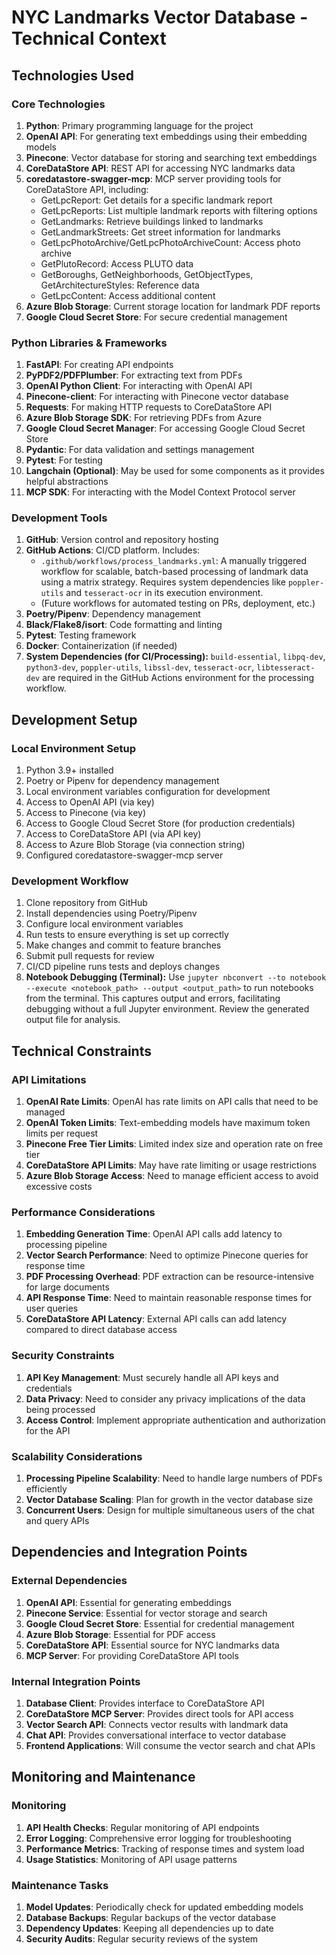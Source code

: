 # NYC Landmarks Vector Database - Technical Context

## Technologies Used

### Core Technologies
1. **Python**: Primary programming language for the project
2. **OpenAI API**: For generating text embeddings using their embedding models
3. **Pinecone**: Vector database for storing and searching text embeddings
4. **CoreDataStore API**: REST API for accessing NYC landmarks data
5. **coredatastore-swagger-mcp**: MCP server providing tools for CoreDataStore API, including:
   - GetLpcReport: Get details for a specific landmark report
   - GetLpcReports: List multiple landmark reports with filtering options
   - GetLandmarks: Retrieve buildings linked to landmarks
   - GetLandmarkStreets: Get street information for landmarks
   - GetLpcPhotoArchive/GetLpcPhotoArchiveCount: Access photo archive
   - GetPlutoRecord: Access PLUTO data
   - GetBoroughs, GetNeighborhoods, GetObjectTypes, GetArchitectureStyles: Reference data
   - GetLpcContent: Access additional content
6. **Azure Blob Storage**: Current storage location for landmark PDF reports
7. **Google Cloud Secret Store**: For secure credential management

### Python Libraries & Frameworks
1. **FastAPI**: For creating API endpoints
2. **PyPDF2/PDFPlumber**: For extracting text from PDFs
3. **OpenAI Python Client**: For interacting with OpenAI API
4. **Pinecone-client**: For interacting with Pinecone vector database
5. **Requests**: For making HTTP requests to CoreDataStore API
6. **Azure Blob Storage SDK**: For retrieving PDFs from Azure
7. **Google Cloud Secret Manager**: For accessing Google Cloud Secret Store
8. **Pydantic**: For data validation and settings management
9. **Pytest**: For testing
10. **Langchain (Optional)**: May be used for some components as it provides helpful abstractions
11. **MCP SDK**: For interacting with the Model Context Protocol server

### Development Tools
1. **GitHub**: Version control and repository hosting
2. **GitHub Actions**: CI/CD platform. Includes:
    - `.github/workflows/process_landmarks.yml`: A manually triggered workflow for scalable, batch-based processing of landmark data using a matrix strategy. Requires system dependencies like `poppler-utils` and `tesseract-ocr` in its execution environment.
    - (Future workflows for automated testing on PRs, deployment, etc.)
3. **Poetry/Pipenv**: Dependency management
4. **Black/Flake8/isort**: Code formatting and linting
5. **Pytest**: Testing framework
6. **Docker**: Containerization (if needed)
7. **System Dependencies (for CI/Processing):** `build-essential`, `libpq-dev`, `python3-dev`, `poppler-utils`, `libssl-dev`, `tesseract-ocr`, `libtesseract-dev` are required in the GitHub Actions environment for the processing workflow.

## Development Setup

### Local Environment Setup
1. Python 3.9+ installed
2. Poetry or Pipenv for dependency management
3. Local environment variables configuration for development
4. Access to OpenAI API (via key)
5. Access to Pinecone (via key)
6. Access to Google Cloud Secret Store (for production credentials)
7. Access to CoreDataStore API (via API key)
8. Access to Azure Blob Storage (via connection string)
9. Configured coredatastore-swagger-mcp server

### Development Workflow
1. Clone repository from GitHub
2. Install dependencies using Poetry/Pipenv
3. Configure local environment variables
4. Run tests to ensure everything is set up correctly
5. Make changes and commit to feature branches
6. Submit pull requests for review
7. CI/CD pipeline runs tests and deploys changes
8. **Notebook Debugging (Terminal):** Use `jupyter nbconvert --to notebook --execute <notebook_path> --output <output_path>` to run notebooks from the terminal. This captures output and errors, facilitating debugging without a full Jupyter environment. Review the generated output file for analysis.

## Technical Constraints

### API Limitations
1. **OpenAI Rate Limits**: OpenAI has rate limits on API calls that need to be managed
2. **OpenAI Token Limits**: Text-embedding models have maximum token limits per request
3. **Pinecone Free Tier Limits**: Limited index size and operation rate on free tier
4. **CoreDataStore API Limits**: May have rate limiting or usage restrictions
5. **Azure Blob Storage Access**: Need to manage efficient access to avoid excessive costs

### Performance Considerations
1. **Embedding Generation Time**: OpenAI API calls add latency to processing pipeline
2. **Vector Search Performance**: Need to optimize Pinecone queries for response time
3. **PDF Processing Overhead**: PDF extraction can be resource-intensive for large documents
4. **API Response Time**: Need to maintain reasonable response times for user queries
5. **CoreDataStore API Latency**: External API calls can add latency compared to direct database access

### Security Constraints
1. **API Key Management**: Must securely handle all API keys and credentials
2. **Data Privacy**: Need to consider any privacy implications of the data being processed
3. **Access Control**: Implement appropriate authentication and authorization for the API

### Scalability Considerations
1. **Processing Pipeline Scalability**: Need to handle large numbers of PDFs efficiently
2. **Vector Database Scaling**: Plan for growth in the vector database size
3. **Concurrent Users**: Design for multiple simultaneous users of the chat and query APIs

## Dependencies and Integration Points

### External Dependencies
1. **OpenAI API**: Essential for generating embeddings
2. **Pinecone Service**: Essential for vector storage and search
3. **Google Cloud Secret Store**: Essential for credential management
4. **Azure Blob Storage**: Essential for PDF access
5. **CoreDataStore API**: Essential source for NYC landmarks data
6. **MCP Server**: For providing CoreDataStore API tools

### Internal Integration Points
1. **Database Client**: Provides interface to CoreDataStore API
2. **CoreDataStore MCP Server**: Provides direct tools for API access
3. **Vector Search API**: Connects vector results with landmark data
4. **Chat API**: Provides conversational interface to vector database
5. **Frontend Applications**: Will consume the vector search and chat APIs

## Monitoring and Maintenance

### Monitoring
1. **API Health Checks**: Regular monitoring of API endpoints
2. **Error Logging**: Comprehensive error logging for troubleshooting
3. **Performance Metrics**: Tracking of response times and system load
4. **Usage Statistics**: Monitoring of API usage patterns

### Maintenance Tasks
1. **Model Updates**: Periodically check for updated embedding models
2. **Database Backups**: Regular backups of the vector database
3. **Dependency Updates**: Keeping all dependencies up to date
4. **Security Audits**: Regular security reviews of the system
